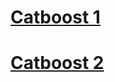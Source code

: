 # [Catboost 1](https://www.youtube.com/watch?v=KXOTSkPL2X4)
# [Catboost 2](https://www.youtube.com/watch?v=3Bg2XRFOTzg)
